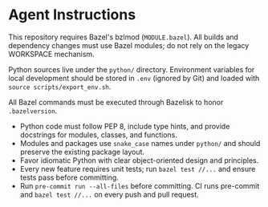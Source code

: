 # Agent Instructions

This repository requires Bazel's bzlmod (`MODULE.bazel`). All builds and dependency
changes must use Bazel modules; do not rely on the legacy WORKSPACE mechanism.

Python sources live under the `python/` directory. Environment variables for local
development should be stored in `.env` (ignored by Git) and loaded with
`source scripts/export_env.sh`.

All Bazel commands must be executed through Bazelisk to honor `.bazelversion`.

- Python code must follow PEP 8, include type hints, and provide docstrings for modules, classes, and functions.
- Modules and packages use `snake_case` names under `python/` and should preserve the existing package layout.
- Favor idiomatic Python with clear object-oriented design and principles.
- Every new feature requires unit tests; run `bazel test //...` and ensure tests pass before committing.
- Run `pre-commit run --all-files` before committing. CI runs pre-commit and `bazel test //...` on every push and pull request.
